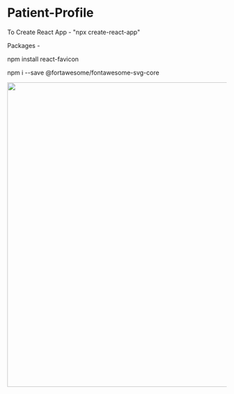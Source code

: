 # Patient-Profile

To Create React App - "npx create-react-app"

Packages - 

npm install react-favicon

npm i --save @fortawesome/fontawesome-svg-core

<img src="https://github.com/manas1410/Patient-Profile/assets/64586228/3157c802-2609-4d53-8015-bc5d65dd4f6f" height="700"/>
